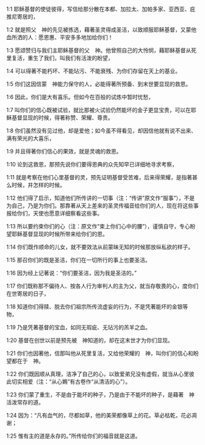 <a id="1"></a>1:1  耶稣基督的使徒彼得，写信给那分散在本都、加拉太、加帕多家、亚西亚、庇推尼寄居的，  

<a id="2"></a>1:2  就是照父　神的先见被拣选，藉著圣灵得成圣洁，以致顺服耶稣基督，又蒙他血所洒的人：愿恩惠、平安多多地加给你们！  

<a id="3"></a>1:3  愿颂赞归与我们主耶稣基督的父　神。他曾照自己的大怜悯，藉耶稣基督从死里复活，重生了我们，叫我们有活泼的盼望，  

<a id="4"></a>1:4  可以得著不能朽坏、不能玷污、不能衰残、为你们存留在天上的基业。  

<a id="5"></a>1:5  你们这因信蒙　神能力保守的人，必能得著所预备、到末世要显现的救恩。  

<a id="6"></a>1:6  因此，你们是大有喜乐。但如今在百般的试炼中暂时忧愁，  

<a id="7"></a>1:7  叫你们的信心既被试验，就比那被火试验仍然能坏的金子更显宝贵，可以在耶稣基督显现的时候，得著称赞、荣耀、尊贵。  

<a id="8"></a>1:8  你们虽然没有见过他，却是爱他；如今虽不得看见，却因信他就有说不出来、满有荣光的大喜乐，  

<a id="9"></a>1:9  并且得著你们信心的果效，就是灵魂的救恩。  

<a id="10"></a>1:10  论到这救恩，那预先说你们要得恩典的众先知早已详细地寻求考察，  

<a id="11"></a>1:11  就是考察在他们心里基督的灵，预先证明基督受苦难，后来得荣耀，是指著甚么时候，并怎样的时候。  

<a id="12"></a>1:12  他们得了启示，知道他们所传讲的一切事（注：“传讲”原文作“服事”），不是为自己，乃是为你们。那靠著从天上差来的圣灵传福音给你们的人，现在将这些事报给你们，天使也愿意详细察看这些事。  

<a id="13"></a>1:13  所以要约束你们的心（注：原文作“束上你们心中的腰”），谨慎自守，专心盼望耶稣基督显现的时候所带来给你们的恩。  

<a id="14"></a>1:14  你们既作顺命的儿女，就不要效法从前蒙昧无知的时候那放纵私欲的样子。  

<a id="15"></a>1:15  那召你们的既是圣洁，你们在一切所行的事上也要圣洁。  

<a id="16"></a>1:16  因为经上记著说：“你们要圣洁，因为我是圣洁的。”  

<a id="17"></a>1:17  你们既称那不偏待人、按各人行为审判人的主为父，就当存敬畏的心，度你们在世寄居的日子，  

<a id="18"></a>1:18  知道你们得赎、脱去你们祖宗所传流虚妄的行为，不是凭著能坏的金银等物，  

<a id="19"></a>1:19  乃是凭著基督的宝血，如同无瑕疵、无玷污的羔羊之血。  

<a id="20"></a>1:20  基督在创世以前是预先被　神知道的，却在这末世才为你们显现。  

<a id="21"></a>1:21  你们也因著他，信那叫他从死里复活，又给他荣耀的　神，叫你们的信心和盼望都在于　神。  

<a id="22"></a>1:22  你们既因顺从真理，洁净了自己的心，以致爱弟兄没有虚假，就当从心里彼此切实相爱（注：“从心鶪”有古卷作“从清洁的心”）。  

<a id="23"></a>1:23  你们蒙了重生，不是由于能坏的种子，乃是由于不能坏的种子，是藉著　神活泼常存的道。  

<a id="24"></a>1:24  因为：“凡有血气的，尽都如草，他的美荣都像草上的花。草必枯乾，花必凋谢；  

<a id="25"></a>1:25  惟有主的道是永存的。”所传给你们的福音就是这道。  
